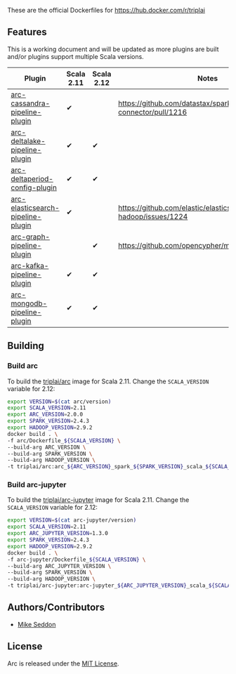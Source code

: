 These are the official Dockerfiles for https://hub.docker.com/r/triplai

## Features

This is a working document and will be updated as more plugins are built and/or plugins support multiple Scala versions.

| Plugin                                                                                              | Scala 2.11          | Scala 2.12              | Notes                                                           |
|-----------------------------------------------------------------------------------------------------|---------------------|-------------------------|-----------------------------------------------------------------|
| [arc-cassandra-pipeline-plugin](https://github.com/tripl-ai/arc-cassandra-pipeline-plugin)          | ✔                   |                         | https://github.com/datastax/spark-cassandra-connector/pull/1216 |
| [arc-deltalake-pipeline-plugin](https://github.com/tripl-ai/arc-deltalake-pipeline-plugin)          | ✔                   | ✔                       |                                                                 |
| [arc-deltaperiod-config-plugin](https://github.com/tripl-ai/arc-deltaperiod-config-plugin)          | ✔                   | ✔                       |                                                                 |
| [arc-elasticsearch-pipeline-plugin](https://github.com/tripl-ai/arc-elasticsearch-pipeline-plugin)  | ✔                   |                         | https://github.com/elastic/elasticsearch-hadoop/issues/1224     |
| [arc-graph-pipeline-plugin](https://github.com/tripl-ai/arc-graph-pipeline-plugin)                  |                     | ✔                       | https://github.com/opencypher/morpheus/issues/917               |
| [arc-kafka-pipeline-plugin](https://github.com/tripl-ai/arc-kafka-pipeline-plugin)                  | ✔                   | ✔                       |                                                                 |
| [arc-mongodb-pipeline-plugin](https://github.com/tripl-ai/arc-mongodb-pipeline-plugin)              | ✔                   | ✔                       |                                                                 |

## Building

### Build arc

To build the [triplai/arc](https://hub.docker.com/r/triplai/arc) image for Scala 2.11. Change the `SCALA_VERSION` variable for 2.12:

```bash
export VERSION=$(cat arc/version)
export SCALA_VERSION=2.11
export ARC_VERSION=2.0.0
export SPARK_VERSION=2.4.3
export HADOOP_VERSION=2.9.2
docker build . \
-f arc/Dockerfile_${SCALA_VERSION} \
--build-arg ARC_VERSION \
--build-arg SPARK_VERSION \
--build-arg HADOOP_VERSION \
-t triplai/arc:arc_${ARC_VERSION}_spark_${SPARK_VERSION}_scala_${SCALA_VERSION}_hadoop_${HADOOP_VERSION}_${VERSION}
```

### Build arc-jupyter

To build the [triplai/arc-jupyter](https://hub.docker.com/r/triplai/arc-jupyter) image for Scala 2.11. Change the `SCALA_VERSION` variable for 2.12:

```bash
export VERSION=$(cat arc-jupyter/version)
export SCALA_VERSION=2.11
export ARC_JUPYTER_VERSION=1.3.0
export SPARK_VERSION=2.4.3
export HADOOP_VERSION=2.9.2
docker build . \
-f arc-jupyter/Dockerfile_${SCALA_VERSION} \
--build-arg ARC_JUPYTER_VERSION \
--build-arg SPARK_VERSION \
--build-arg HADOOP_VERSION \
-t triplai/arc-jupyter:arc-jupyter_${ARC_JUPYTER_VERSION}_scala_${SCALA_VERSION}_${VERSION}
```

## Authors/Contributors

- [Mike Seddon](https://github.com/seddonm1)

## License

Arc is released under the [MIT License](https://opensource.org/licenses/MIT).


